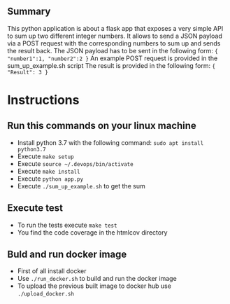 ## Summary

This python application is about a flask app that exposes a very simple API to sum up two different integer numbers. It allows to send a JSON payload via a POST request with the corresponding numbers to sum up and sends the result back. The JSON payload has to be sent in the following form:
`{
    "number1":1,
    "number2":2
}`
An example POST request is provided in the sum_up_example.sh script
The result is provided in the following form:
`{
  "Result": 3
}`

# Instructions

## Run this commands on your linux machine
* Install python 3.7 with the following command: `sudo apt install python3.7` 
* Execute `make setup`
* Execute `source ~/.devops/bin/activate`
* Execute `make install`
* Execute `python app.py`
* Execute `./sum_up_example.sh` to get the sum

## Execute test
* To run the tests execute `make test`
* You find the code coverage in the htmlcov directory

## Buld and run docker image
* First of all install docker
* Use `./run_docker.sh` to build and run the docker image
* To upload the previous built image to docker hub use `./upload_docker.sh`